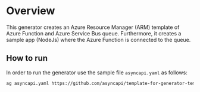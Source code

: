 # Overview

This generator creates an Azure Resource Manager (ARM) template of Azure Function and Azure Service Bus queue. Furthermore, it creates a sample app (NodeJs) where the Azure Function is connected to the queue.

## How to run

In order to run the generator use the sample file `asyncapi.yaml` as follows:

```bash
ag asyncapi.yaml https://github.com/asyncapi/template-for-generator-templates -o output
```
